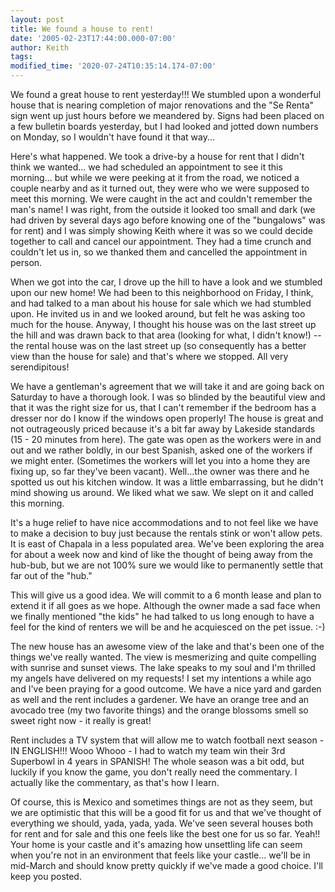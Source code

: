 ```yaml
---
layout: post
title: We found a house to rent!
date: '2005-02-23T17:44:00.000-07:00'
author: Keith
tags:
modified_time: '2020-07-24T10:35:14.174-07:00'
---
```

We found a great house to rent yesterday!!! We stumbled upon a wonderful
house that is nearing completion of major renovations and the "Se Renta"
sign went up just hours before we meandered by. Signs had been placed on
a few bulletin boards yesterday, but I had looked and jotted down
numbers on Monday, so I wouldn't have found it that way...

Here's what happened. We took a drive-by a house for rent that I didn't
think we wanted... we had scheduled an appointment to see it this
morning... but while we were peeking at it from the road, we noticed a
couple nearby and as it turned out, they were who we were supposed to
meet this morning. We were caught in the act and couldn't remember the
man's name! I was right, from the outside it looked too small and dark
(we had driven by several days ago before knowing one of the "bungalows"
was for rent) and I was simply showing Keith where it was so we could
decide together to call and cancel our appointment. They had a time
crunch and couldn't let us in, so we thanked them and cancelled the
appointment in person.

When we got into the car, I drove up the hill to have a look and we
stumbled upon our new home! We had been to this neighborhood on Friday,
I think, and had talked to a man about his house for sale which we had
stumbled upon. He invited us in and we looked around, but felt he was
asking too much for the house. Anyway, I thought his house was on the
last street up the hill and was drawn back to that area (looking for
what, I didn't know!) -- the rental house was on the last street up (so
consequently has a better view than the house for sale) and that's where
we stopped. All very serendipitous!

We have a gentleman's agreement that we will take it and are going back
on Saturday to have a thorough look. I was so blinded by the beautiful
view and that it was the right size for us, that I can't remember if the
bedroom has a dresser nor do I know if the windows open properly! The
house is great and not outrageously priced because it's a bit far away
by Lakeside standards (15 - 20 minutes from here). The gate was open as
the workers were in and out and we rather boldly, in our best Spanish,
asked one of the workers if we might enter. (Sometimes the workers will
let you into a home they are fixing up, so far they've been vacant).
Well...the owner was there and he spotted us out his kitchen window. It
was a little embarrassing, but he didn't mind showing us around. We
liked what we saw. We slept on it and called this morning.

It's a huge relief to have nice accommodations and to not feel like we
have to make a decision to buy just because the rentals stink or won't
allow pets. It is east of Chapala in a less populated area. We've been
exploring the area for about a week now and kind of like the thought of
being away from the hub-bub, but we are not 100% sure we would like to
permanently settle that far out of the "hub."

This will give us a good idea. We will commit to a 6 month lease and
plan to extend it if all goes as we hope. Although the owner made a sad
face when we finally mentioned "the kids" he had talked to us long
enough to have a feel for the kind of renters we will be and he
acquiesced on the pet issue. :-)

The new house has an awesome view of the lake and that's been one of the
things we've really wanted. The view is mesmerizing and quite compelling
with sunrise and sunset views. The lake speaks to my soul and I'm
thrilled my angels have delivered on my requests! I set my intentions a
while ago and I've been praying for a good outcome. We have a nice yard
and garden as well and the rent includes a gardener. We have an orange
tree and an avocado tree (my two favorite things) and the orange
blossoms smell so sweet right now - it really is great!

Rent includes a TV system that will allow me to watch football next
season - IN ENGLISH!!! Wooo Whooo - I had to watch my team win their 3rd
Superbowl in 4 years in SPANISH! The whole season was a bit odd, but
luckily if you know the game, you don't really need the commentary. I
actually like the commentary, as that's how I learn.

Of course, this is Mexico and sometimes things are not as they seem, but
we are optimistic that this will be a good fit for us and that we've
thought of everything we should, yada, yada, yada. We've seen several
houses both for rent and for sale and this one feels like the best one
for us so far. Yeah!! Your home is your castle and it's amazing how
unsettling life can seem when you're not in an environment that feels
like your castle... we'll be in mid-March and should know pretty quickly
if we've made a good choice. I'll keep you posted.
